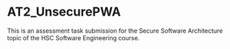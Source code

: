 # AT2_UnsecurePWA
This is an assessment task submission for the Secure Software Architecture topic of the HSC Software Engineering course.
